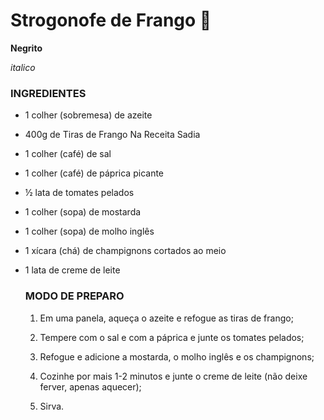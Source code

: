 # Strogonofe de Frango :chicken:

**Negrito**

_italico_

### 	INGREDIENTES

- 1 colher (sobremesa) de azeite

- 400g de Tiras de Frango Na Receita Sadia

- 1 colher (café) de sal

- 1 colher (café) de páprica picante

- ½ lata de tomates pelados

- 1 colher (sopa) de mostarda

- 1 colher (sopa) de molho inglês

- 1 xícara (chá) de champignons cortados ao meio

- 1 lata de creme de leite

  ### MODO DE PREPARO

  1. Em uma panela, aqueça o azeite e refogue as tiras de frango;

  2. Tempere com o sal e com a páprica e junte os tomates pelados;

  3. Refogue e adicione a mostarda, o molho inglês e os champignons;

  4. Cozinhe por mais 1-2 minutos e junte o creme de leite (não deixe ferver, apenas aquecer);

  5. Sirva.



